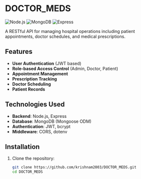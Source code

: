 # DOCTOR_MEDS

![Node.js](https://img.shields.io/badge/Node.js-18.x-green)
![MongoDB](https://img.shields.io/badge/MongoDB-6.0+-brightgreen)
![Express](https://img.shields.io/badge/Express-4.x-lightgrey)

A RESTful API for managing hospital operations including patient appointments, doctor schedules, and medical prescriptions.

## Features

- **User Authentication** (JWT based)
- **Role-based Access Control** (Admin, Doctor, Patient)
- **Appointment Management**
- **Prescription Tracking**
- **Doctor Scheduling**
- **Patient Records**

## Technologies Used

- **Backend**: Node.js, Express
- **Database**: MongoDB (Mongoose ODM)
- **Authentication**: JWT, bcrypt
- **Middleware**: CORS, dotenv

## Installation

1. Clone the repository:
   ```bash
   git clone https://github.com/krishnam2003/DOCTOR_MEDS.git
   cd DOCTOR_MEDS
